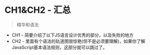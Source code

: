 # CH1&CH2 - 汇总
> 精华和语法

* CH1 - 简要介绍了以下JS语言设计优秀的部分，以及失败的地方
* CH2 - 里面有个语法的轨道图很惊艳(但不是必须要理解)，如果你了解JavaScript基本语法规则，这部分就可以跳过了。